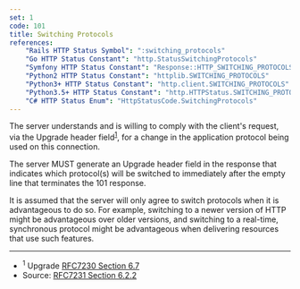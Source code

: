 ```yaml
---
set: 1
code: 101
title: Switching Protocols
references:
    "Rails HTTP Status Symbol": ":switching_protocols"
    "Go HTTP Status Constant": "http.StatusSwitchingProtocols"
    "Symfony HTTP Status Constant": "Response::HTTP_SWITCHING_PROTOCOLS"
    "Python2 HTTP Status Constant": "httplib.SWITCHING_PROTOCOLS"
    "Python3+ HTTP Status Constant": "http.client.SWITCHING_PROTOCOLS"
    "Python3.5+ HTTP Status Constant": "http.HTTPStatus.SWITCHING_PROTOCOLS"
    "C# HTTP Status Enum": "HttpStatusCode.SwitchingProtocols"
---
```


The server understands and is willing to comply with the client's request, via the Upgrade header field<sup>[1](#ref-1)</sup>, for a change in the application protocol being used on this connection.

The server MUST generate an Upgrade header field in the response that indicates which protocol(s) will be switched to immediately after the empty line that terminates the 101 response.

It is assumed that the server will only agree to switch protocols when it is advantageous to do so. For example, switching to a newer version of HTTP might be advantageous over older versions, and switching to a real-time, synchronous protocol might be advantageous when delivering resources that use such features.

---

* <span id="ref-1"><sup>1</sup> Upgrade [RFC7230 Section 6.7][2]</span>
* Source: [RFC7231 Section 6.2.2][1]

[1]: <http://tools.ietf.org/html/rfc7231#section-6.2.2>
[2]: <http://tools.ietf.org/html/rfc7230#section-6.7>
